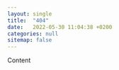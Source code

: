 ```yaml
---
layout: single
title:  "404"
date:   2022-05-30 11:04:38 +0200
categories: null
sitemap: false
---
```


Content
